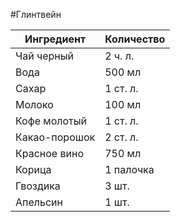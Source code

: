 #Глинтвейн

| Ингредиент       | Количество |
|------------------|------------|
| Чай черный       | 2 ч. л.    |
| Вода             | 500 мл     |
| Сахар            | 1 ст. л.   |
| Молоко           | 100 мл     |
| Кофе молотый     | 1 ст. л.   |
| Какао-порошок    | 2 ст. л.   |
| Красное вино     | 750 мл     |
| Корица           | 1 палочка  |
| Гвоздика         | 3 шт.      |
| Апельсин         | 1 шт.      |